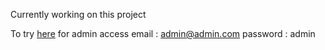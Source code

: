 Currently working on this project

To try <a href ="https://1bd6-78-163-133-229.ngrok-free.app/">here</a>
for admin access 
email : admin@admin.com 
password : admin
